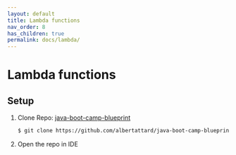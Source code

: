 ```yaml
---
layout: default
title: Lambda functions
nav_order: 8
has_children: true
permalink: docs/lambda/
---
```


# Lambda functions

## Setup

1. Clone Repo: [java-boot-camp-blueprint](https://github.com/albertattard/java-boot-camp-blueprint)

    ```bash
    $ git clone https://github.com/albertattard/java-boot-camp-blueprint.git
    ```

1. Open the repo in IDE

